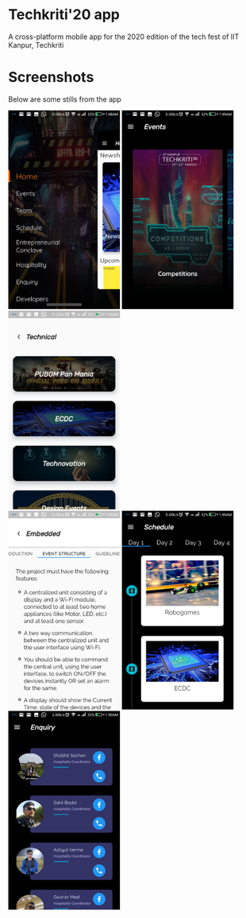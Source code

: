 # Techkriti'20 app

A cross-platform mobile app for the 2020 edition of the tech fest of IIT Kanpur, Techkriti

# Screenshots
Below are some stills from the app

<img src="assets/screenshots/1.png" height=400> <img src="assets/screenshots/2.png" height=400> 
<img src="assets/screenshots/3.png" height=400> <br> <img src="assets/screenshots/5.png" height=400> 
<img src="assets/screenshots/6.png" height=400> <img src="assets/screenshots/7.png" height=400>